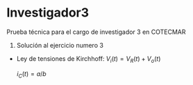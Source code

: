# Investigador3
Prueba técnica para el cargo de investigador 3 en COTECMAR

1. Solución al ejercicio numero 3
- Ley de tensiones de Kirchhoff:
  $V_i(t)=V_R(t)+V_o(t)$
  
  $i_C(t)=a/b$
